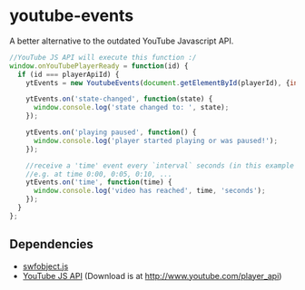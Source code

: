youtube-events
==============

A better alternative to the outdated YouTube Javascript API.

```javascript
//YouTube JS API will execute this function :/
window.onYouTubePlayerReady = function(id) {
  if (id === playerApiId) {
    ytEvents = new YoutubeEvents(document.getElementById(playerId), {interval: 5});

    ytEvents.on('state-changed', function(state) {
      window.console.log('state changed to: ', state);
    });

    ytEvents.on('playing paused', function() {
      window.console.log('player started playing or was paused!');
    });

    //receive a 'time' event every `interval` seconds (in this example 5s) the video has played
    //e.g. at time 0:00, 0:05, 0:10, ...
    ytEvents.on('time', function(time) {
      window.console.log('video has reached', time, 'seconds');
    });
  }
};
```

Dependencies
------------

- [swfobject.js](https://code.google.com/p/swfobject/)
- [YouTube JS API](https://developers.google.com/youtube/js_api_reference) (Download is at http://www.youtube.com/player_api)
